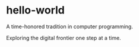 hello-world
===========

A time-honored tradition in computer programming.

Exploring the digital frontier one step at a time.
